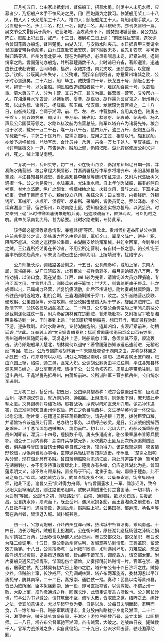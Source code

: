 <!-- { "loadSidebar": true } -->
　　正月初五日，公由家出抵衡州，督催船工，招募水勇。时湘中人未见水师，应募者少，乃招船户水手不怯风涛之民，用广西炮勇为之教习。快蟹船用桨工二十八人，橹八人；长龙船桨工十六人，橹四人；舢舨船桨工十人。每船用炮手数人。又另置舱长一名，头工二名，柁工一名，副柁二名，其口粮较优。亦刊发营制一篇。吴文节公文督兵于黄州，驻营堵城，亟攻黄州不下。贼焚毁堵城营垒，吴公力战阵亡。贼船上犯武昌，戒严。十三日，奉到初二日上谕：“前因贼扰安徽，迭次谕令曾国藩置办船炮，督带楚勇，由湖入江，与安徽水陆夹击。本日据袁甲三奏请令曾国藩督带兵勇船炮，由九江直赴安徽安庆，刻下贼数无多，或先复安庆，亦可断贼归路等语。庐州为南北要冲，现在为贼所据，必须乘喘息未定，赶紧进剿，遏贼纷窜之路。曾国藩制办船炮，并所募楚勇数千人，此时谅已齐备，著即遵旨，迅速由长江驶赴安徽，会同和春、福济，水陆并进，南北夹攻，迅殄逆氛，以慰廑念。”钦此。公既闻庐州失守，江公殉难，而探卒自鄂归者，亦报黄州堵城之败，公于时心逾迫矣。二十六日，船厂毕工，成快蟹四十号，长龙五十号，舢舨百五十号，拖罟一号，以为坐船。购民船改造成船者数十号，雇民船百数十号，以载辎重。募水勇五千人，分为十营。其五为正，其五为副。每营置一营官，又设帮办一人。在湘潭募水军四营，以褚汝航、夏銮、胡嘉垣、胡作霖为营官领之。衡州募六营，以成名标、诸殿元、杨载福、彭玉麟、邹汉章、龙献琛为营官领之。二十八日，自衡州起程，会师于湘潭，前、后、左、右、中营旗帜，各用其方色。陆勇五千馀人，则以塔齐布、周凤山、朱孙诒、储玫躬、林源恩、邹吉琦、邹寿璋、杨名声及公弟国葆等领之。水路以褚汝航为各营总统，陆军以塔齐布为诸将先锋。粮台设于水次，载米一万二千石，煤一万八千石，盐四万斤，油三万斤，配炮五百尊，军械数千件，子药二十馀万斤。应需之器物，应用之工匠，相随以行。辎重民船，亦给予旗帜枪炮，以助军势。合计员弁、兵勇、夫役一万七千馀人，军容甚盛。作《讨粤匪檄文》一道，布告远近。贼船上窜，仍陷汉阳。湖北按察使唐公树义迎战，死之。贼上窜湖南境。

　　二月初一日，岳州失守。初二日，公在衡山舟次，奏报东征起程日期一摺，并奏陈水陆营制、粮台章程大概情形，并奏调署抚标中军参将塔齐布、耒阳县知县陈鉴源、平江县知县林源恩、善化县知县李瀚章等随同东征差遣。又附片代递唐树义遗摺一件。公之为是役也，水陆兼进，尤注重水师。自上年创为战船，每事必躬自考察，材木之坚脆，纵广之榘度，帆樯楼橹之位，火器之用，营阵之式，下至米盐细事，皆经于目而成于心。粮台设立八所，条综众务：曰文案所、内银钱所、外银钱所、军械所、火顺所、侦探所、发审所、采编所，皆委员司之。罗公泽南、李公续宾湘勇二营，留驻衡州，以防南路土匪，委知府张丞实督办捐局，以资接济。时又奉到上谕“此时惟曾国藩统带炮船兵勇，迅速顺流而下，直抵武汉，可以扼贼之吭。此举关系南北大局，甚为紧要。此时水路进剿，专恃此军。

　　该侍郎必能深悉紧急情形，兼程赴援“等因。钦此。贵州候补道益阳胡公林翼应前总督吴公之调，带练勇六百名由黔赴鄂，军抵金口。闻吴公阵亡，贼舟上犯，阻隔不能进。公商之巡抚骆公秉章，由湖南支给饷糈军械。并饬令回军，会剿岳州之贼。王公鑫所招湘勇在长沙者，不用公所定营制，有自树一帜之意。骆公札饬王鑫率所部先趋黄州。军未发而贼已由岳州窜湘阴，上踞靖港市，扰陷宁乡。

　　公舟师抵长沙，调陆路各营剿之。十五日，公具疏奏称，贼船上窜，东南大局，真堪痛哭。湖广江皖四省，止有臣处一枝兵勇较多，每月需饷银近八万两，专恃劝捐，以济口食。现在湖南、江西、四川较为完善，请旨饬派大员办理捐谕，专济臣军之用。并言世小乱，则督兵较难于筹饷；世大乱，则筹饷更难于督兵。此次成师以出，已属竭力经营，若复饥疲溃散，此后不堪设想。附片奏胡林翼黔勇，暂令驻岳州附近地方，相机会剿。王鑫湘勇剿贼于乔口，败之。公所派陆营赵焕联、储玫躬、公弟国葆等，分投攻剿。储公玫躬击破贼大队于宁乡，旋因追贼阵亡。贼败溃下窜，公饬各营及战船追击之。二十四日，公与骆公会奏逆船上窜派员前往分途截剿连获胜仗一摺，附片奏留胡林翼在楚剿贼，暂未能赴鄂。又附报官军收复湘阴乘胜追剿一片。于时奉到上谕：“曾国藩统带炮船遏，想已开行，著即兼程驰赴下游，迎头截剿。此时水路进攻，专恃湖南炮船，遏其凶焰，务须赶紧前进，勿稍延误。”钦此。又奉到上谕“本日据青麟奏称：探闻曾国藩带勇已距金口百有馀里，贵州道胡林翼随同前来，现复退往上游，贼船飙忽上窜，急须出其不意，顺流轰击。该侍郎炮船早入楚北，胡林翼何以退守？著曾国藩饬知该道迅速前进，无稍迟延”等因。钦此。公乃专摺陈明胡林翼一军未能赴鄂留于湖南之由。并称胡林翼之才胜臣十倍，将来可倚以办贼。胡公之军回湖南境，崇阳、通城各属土匪四起，贼由兴国上窜，陷崇、通二邑，匪党大炽。公调胡公黔勇由平江往剿，平江县知县林源恩带员继之。胡公军至通城，请授于公，公又令塔齐布、周凤山等带勇往剿。贼退出岳州。王鑫湘勇先抵岳州，由蒲圻前进。公所派陆军三营亦抵岳州。公自统水军进剿。

　　三月初二日，抵岳州。初五日，公由驿具摺奏称：贼踪合数退出南省，臣现驻岳州，搜捕湖汊馀匪，就近剿办崇、通股匪。上游肃清，则驰赴下游，庶无彼此牵掣之患。又具摺奏训导储玫躬，屡著战功，拟保以同知直隶州升用。该员冲锋遇害，恳恩准照同知直隶州例议恤。阵亡之勇目喻西林、文生杨华英均请一体议恤，以慰忠魂。附片奏：在籍道员蒋征蒲损助军饷，请先提银十万两，拨付臣营口粮，并请旨饬令该道员赴行营，总办粮台事务，以期呼应较灵。是日，公派战船搜捕西湖馀匪。卫千总邹国彪遇贼掷火，烧伤而亡。初七日，北风大作，战船及辎重船在岳州湖畔者，漂沉二十四号，撞损数千号，勇夫多溺毙者。骆公秉章屡奉旨筹兵援鄂。骆公于二月内奏称：湖南弁兵存数无多，历次剿办土匪及此次所派追剿贼匪者，俱系臣与曾国藩督饬士绅召募自练之壮勇，较为得力。该逆现窜湖南，鄂省情形较缓，拟俟南省剿办事竣，臣即派兵驰往鄂省跟踪追击。奉朱批：“楚南之贼明系分窜，现在湖北尚有多贼。曾国藩炮船原为肃清江面，第此时道路不通，暂可留在湖南剿办，亦不能专待事竣缓缓北上。楚南办有头绪，仍应速赴湖北为是。曾国藩素明大义，谅不敢专顾桑梓，置全局于不问。北重于南，皖、鄂重于楚南，此不易之局也。”钦此。湖北贼势方炽，武昌省城岌岌不保，公屡奉寄谕，饬令统领舟师，驰赴下游。谕旨又云“此时得力舟师，专恃曾国藩水上一军。倘涉迟滞，致令汉阳大股窜踞武昌，则江路更形阻隔。朕既以剿贼重任付之曾国藩，一切军情，不为遥制”等因。公启行之初，派陆路劲军，由崇、通剿贼，欲以次扫荡，进援武昌。公自统水师，顺流而下。既至岳州，遇风沉损各船。而王鑫湘勇之前进者，初八日抵羊楼司，遇贼溃败，退回岳州。贼乘胜上犯。公弟国葆、邹寿璋、杨名声等营在岳州者，皆溃退入城。贼扑城甚急。

　　初十日，公急调炮船，齐赴岳州登岸击贼，拔出城中各营溃勇，乘风南返。十四日，泊长沙城外，贼船复上犯湘阴。公在衡州时，原任湖北巡抚杨健之孙杨江捐助军饷银二万两，公因奏请以杨健入祀乡贤祠。奉旨交部议处，部议革职，奉旨改为降二级调用。十五日，骆公奏岳州官失利、省城现筹防剿情形。王鑫革职，留营效力赎罪。十八日，公具摺奏陈：岳州陆军败溃，水师遇风坏船，力难应敌，恐战船洋炮反以资贼，遂乘风退保省城，皆由臣不谙军旅，调度乖方，请交部治罪。附片奏船只遇风沉损情形，邹国彪伤亡请恤。又奏探明前路贼情一片。官军在崇、通者，屡获胜仗，胡公林翼有初六日上塔市之胜，塔齐布公有十四日沙坪之胜。贼势少挫。值贼船上窜，长沙戒严。公乃调胡林翼、塔齐布两军旋省，委林源恩以平江勇扼守，防其南窜。二十二日，奏报崇、通胜仗一摺。奏称：武昌以南等属州县，皆已为贼所踞，臣本拟痛剿崇、通一役，即可直抵鄂省，以资救援。不谓岳州一败，大股上窜，须酌撤通城之兵，回保长沙，此皆臣调度乖方所致也。公之回长沙也，竹亭公为书以诫公，谓其筑垒不坚，调军太散，皆取败之道。结阵之法，缉奸之法，皆宜加意讲求，尤以早起早食为要。自是以后，公每日未明而起，甫明而食，凡十馀年如一日。贼船窜踞靖港市，复分股由陆路扰宁乡南及湘潭。二十七日，湘潭失守，贼于城外筑垒自固，于湘水上游掠民船数百号，竖立木城，以阻援师。二十八日，塔齐布公督军驰至湘潭，奋击贼营，大破之。连战四日夜，毙贼数千人。官军力战杀贼之多，实自此役始。二十九日，公派水师五营，驶赴湘潭助剿。

